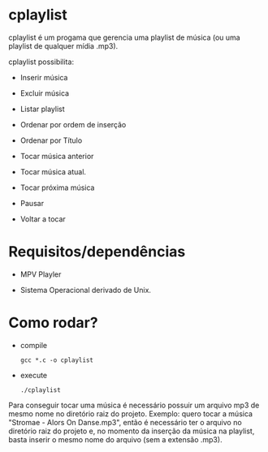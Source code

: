 # cplaylist

cplaylist é um progama que gerencia uma playlist de música (ou uma playlist de qualquer mídia .mp3).

cplaylist possibilita:

- Inserir música

- Excluir música

- Listar playlist

- Ordenar por ordem de inserção

- Ordenar por Título

- Tocar música anterior
 
- Tocar música atual.
 
- Tocar próxima música
 
- Pausar
 
- Voltar a tocar
 
# Requisitos/dependências

- MPV Playler

- Sistema Operacional derivado de Unix.

# Como rodar?

- compile

      gcc *.c -o cplaylist
    
 - execute

       ./cplaylist
    
Para conseguir tocar uma música é necessário possuir um arquivo mp3 de mesmo nome no diretório raiz do projeto. 
Exemplo: quero tocar a música "Stromae - Alors On Danse.mp3", então é necessário ter o arquivo no diretório raiz do projeto e, no momento da inserção da música na playlist, basta inserir o mesmo nome do arquivo (sem a extensão .mp3).



